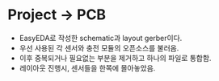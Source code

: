 # Project &#8594; PCB

* EasyEDA로 작성한 schematic과 layout gerber이다.
* 우선 사용된 각 센서와 충전 모듈의 오픈소스를 불러옴.
* 이후 중복되거나 필요없는 부분을 제거하고 하나의 파일로 통합함.
* 레이아웃 진행시, 센서들을 한쪽에 몰아놓았음.